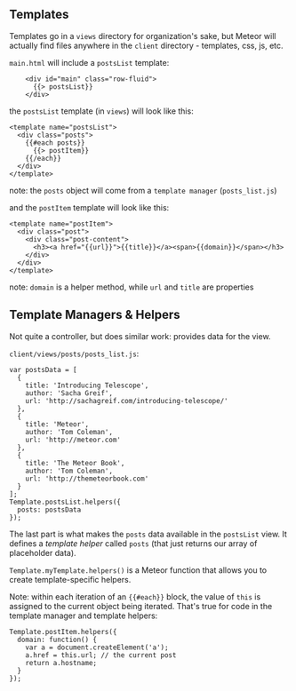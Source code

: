 ## Templates

Templates go in a `views` directory for organization's sake, but Meteor will actually find files anywhere in the `client` directory - templates, css, js, etc.

`main.html` will include a `postsList` template:

```
    <div id="main" class="row-fluid">
      {{> postsList}}
    </div>
```

the `postsList` template (in `views`) will look like this:

```
<template name="postsList">
  <div class="posts">
    {{#each posts}}
      {{> postItem}}
    {{/each}}
  </div>
</template>
```
note: the `posts` object will come from a `template manager` (`posts_list.js`)

and the `postItem` template will look like this:

```
<template name="postItem">
  <div class="post">
    <div class="post-content">
      <h3><a href="{{url}}">{{title}}</a><span>{{domain}}</span></h3>
    </div>
  </div>
</template>
```

note: `domain` is a helper method, while `url` and `title` are properties

## Template Managers & Helpers

Not quite a controller, but does similar work: provides data for the view.

`client/views/posts/posts_list.js`:

```
var postsData = [
  {
    title: 'Introducing Telescope',
    author: 'Sacha Greif',
    url: 'http://sachagreif.com/introducing-telescope/'
  }, 
  {
    title: 'Meteor',
    author: 'Tom Coleman',
    url: 'http://meteor.com'
  }, 
  {
    title: 'The Meteor Book',
    author: 'Tom Coleman',
    url: 'http://themeteorbook.com'
  }
];
Template.postsList.helpers({
  posts: postsData
});
```

The last part is what makes the `posts` data available in the `postsList` view. It defines a *template helper* called `posts` (that just returns our array of placeholder data).

`Template.myTemplate.helpers()` is a Meteor function that allows you to create template-specific helpers.

Note: within each iteration of an `{{#each}}` block, the value of `this` is assigned to the current object being iterated. That's true for code in the template manager and template helpers:

```
Template.postItem.helpers({
  domain: function() {
    var a = document.createElement('a');
    a.href = this.url; // the current post
    return a.hostname;
  }
});
```